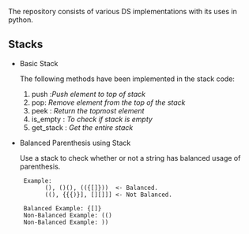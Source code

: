 
The repository consists of various DS implementations with its uses in python.
## Stacks
  - Basic Stack
      
      
      The following methods have been implemented in the stack code:
      
      1. push :_Push element to top of stack_
      2. pop: _Remove element from the top of the stack_
      3. peek : _Return the topmost element_
      4. is_empty : _To check if stack is empty_
      5. get_stack : _Get the entire stack_
      
   - Balanced Parenthesis using Stack
      
      Use a stack to check whether or not a string has balanced usage of parenthesis.
      
          Example:
                (), ()(), (({[]}))  <- Balanced.
                ((), {{{)}], [][]]] <- Not Balanced.
          
          Balanced Example: {[]}
          Non-Balanced Example: (()
          Non-Balanced Example: ))
